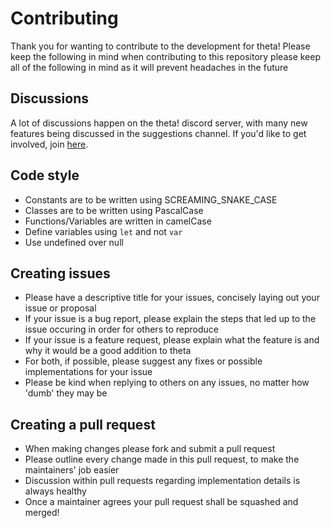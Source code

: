 # Contributing
Thank you for wanting to contribute to the development for theta! Please keep the following in mind when contributing to this repository please keep all of the following in mind as it will prevent headaches in the future

## Discussions
A lot of discussions happen on the theta! discord server, with many new features being discussed in the suggestions channel. If you'd like to get involved, join [here](https://discord.gg/7e6tfXVauk).

## Code style
- Constants are to be written using SCREAMING_SNAKE_CASE
- Classes are to be written using PascalCase
- Functions/Variables are written in camelCase
- Define variables using `let` and not `var`
- Use undefined over null

## Creating issues
- Please have a descriptive title for your issues, concisely laying out your issue or proposal
- If your issue is a bug report, please explain the steps that led up to the issue occuring in order for others to reproduce
- If your issue is a feature request, please explain what the feature is and why it would be a good addition to theta
- For both, if possible, please suggest any fixes or possible implementations for your issue
- Please be kind when replying to others on any issues, no matter how 'dumb' they may be

## Creating a pull request
- When making changes please fork and submit a pull request
- Please outline every change made in this pull request, to make the maintainers' job easier
- Discussion within pull requests regarding implementation details is always healthy
- Once a maintainer agrees your pull request shall be squashed and merged!
